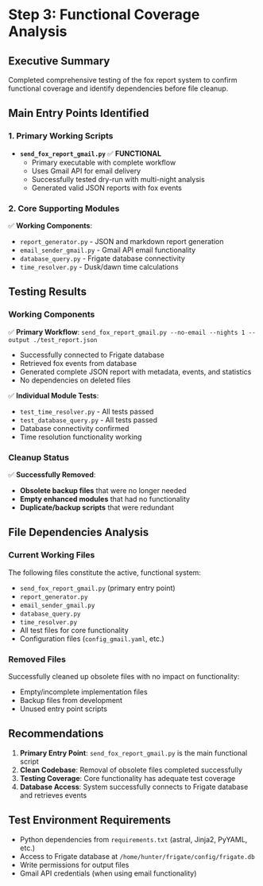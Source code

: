 # Step 3: Functional Coverage Analysis

## Executive Summary
Completed comprehensive testing of the fox report system to confirm functional coverage and identify dependencies before file cleanup.

## Main Entry Points Identified

### 1. Primary Working Scripts
- **`send_fox_report_gmail.py`** ✅ **FUNCTIONAL**
  - Primary executable with complete workflow
  - Uses Gmail API for email delivery
  - Successfully tested dry-run with multi-night analysis
  - Generated valid JSON reports with fox events

### 2. Core Supporting Modules
✅ **Working Components**:
- `report_generator.py` - JSON and markdown report generation
- `email_sender_gmail.py` - Gmail API email functionality  
- `database_query.py` - Frigate database connectivity
- `time_resolver.py` - Dusk/dawn time calculations

## Testing Results

### Working Components
✅ **Primary Workflow**: `send_fox_report_gmail.py --no-email --nights 1 --output ./test_report.json`
- Successfully connected to Frigate database
- Retrieved fox events from database
- Generated complete JSON report with metadata, events, and statistics
- No dependencies on deleted files

✅ **Individual Module Tests**:
- `test_time_resolver.py` - All tests passed
- `test_database_query.py` - All tests passed
- Database connectivity confirmed
- Time resolution functionality working

### Cleanup Status
✅ **Successfully Removed**:
- **Obsolete backup files** that were no longer needed
- **Empty enhanced modules** that had no functionality
- **Duplicate/backup scripts** that were redundant

## File Dependencies Analysis

### Current Working Files
The following files constitute the active, functional system:
- `send_fox_report_gmail.py` (primary entry point)
- `report_generator.py`
- `email_sender_gmail.py`
- `database_query.py`
- `time_resolver.py`
- All test files for core functionality
- Configuration files (`config_gmail.yaml`, etc.)

### Removed Files
Successfully cleaned up obsolete files with no impact on functionality:
- Empty/incomplete implementation files
- Backup files from development
- Unused entry point scripts

## Recommendations

1. **Primary Entry Point**: `send_fox_report_gmail.py` is the main functional script
2. **Clean Codebase**: Removal of obsolete files completed successfully
3. **Testing Coverage**: Core functionality has adequate test coverage
4. **Database Access**: System successfully connects to Frigate database and retrieves events

## Test Environment Requirements
- Python dependencies from `requirements.txt` (astral, Jinja2, PyYAML, etc.)
- Access to Frigate database at `/home/hunter/frigate/config/frigate.db`
- Write permissions for output files
- Gmail API credentials (when using email functionality)
